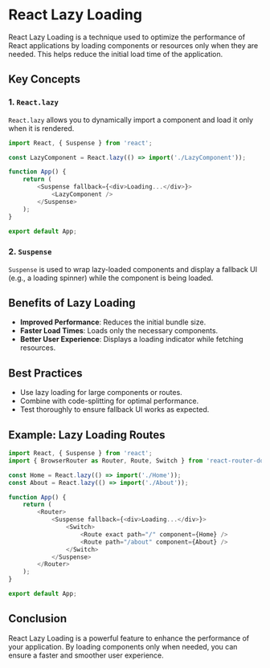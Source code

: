 # React Lazy Loading

React Lazy Loading is a technique used to optimize the performance of React applications by loading components or resources only when they are needed. This helps reduce the initial load time of the application.

## Key Concepts

### 1. `React.lazy`
`React.lazy` allows you to dynamically import a component and load it only when it is rendered.

```javascript
import React, { Suspense } from 'react';

const LazyComponent = React.lazy(() => import('./LazyComponent'));

function App() {
    return (
        <Suspense fallback={<div>Loading...</div>}>
            <LazyComponent />
        </Suspense>
    );
}

export default App;
```

### 2. `Suspense`
`Suspense` is used to wrap lazy-loaded components and display a fallback UI (e.g., a loading spinner) while the component is being loaded.

## Benefits of Lazy Loading
- **Improved Performance**: Reduces the initial bundle size.
- **Faster Load Times**: Loads only the necessary components.
- **Better User Experience**: Displays a loading indicator while fetching resources.

## Best Practices
- Use lazy loading for large components or routes.
- Combine with code-splitting for optimal performance.
- Test thoroughly to ensure fallback UI works as expected.

## Example: Lazy Loading Routes
```javascript
import React, { Suspense } from 'react';
import { BrowserRouter as Router, Route, Switch } from 'react-router-dom';

const Home = React.lazy(() => import('./Home'));
const About = React.lazy(() => import('./About'));

function App() {
    return (
        <Router>
            <Suspense fallback={<div>Loading...</div>}>
                <Switch>
                    <Route exact path="/" component={Home} />
                    <Route path="/about" component={About} />
                </Switch>
            </Suspense>
        </Router>
    );
}

export default App;
```

## Conclusion
React Lazy Loading is a powerful feature to enhance the performance of your application. By loading components only when needed, you can ensure a faster and smoother user experience.